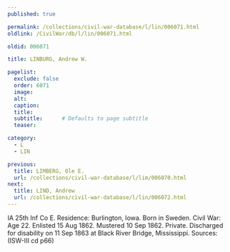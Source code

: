 ```yaml
---
published: true

permalink: /collections/civil-war-database/l/lin/006071.html
oldlink: /CivilWar/db/l/lin/006071.html

oldid: 006071

title: LINBURG, Andrew W.

pagelist:
  exclude: false
  order: 6071
  image: 
  alt:
  caption:
  title:
  subtitle:      # Defaults to page subtitle
  teaser:

category: 
  - L 
  - LIN

previous:
  title: LIMBERG, Ole E.
  url: /collections/civil-war-database/l/lim/006070.html  
next:
  title: LIND, Andrew
  url: /collections/civil-war-database/l/lin/006072.html   
---
```

IA 25th Inf Co E. Residence: Burlington, Iowa. Born in Sweden. Civil War: Age 22. Enlisted 15 Aug 1862. Mustered 10 Sep 1862. Private. Discharged for disability on 11 Sep 1863 at Black River Bridge, Mississippi. Sources: (ISW-III cd p66)
